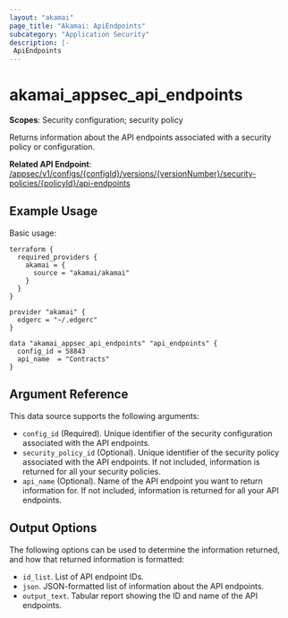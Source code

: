 ```yaml
---
layout: "akamai"
page_title: "Akamai: ApiEndpoints"
subcategory: "Application Security"
description: |-
 ApiEndpoints
---
```


# akamai_appsec_api_endpoints

**Scopes**: Security configuration; security policy

Returns information about the API endpoints associated with a security policy or configuration. 

**Related API Endpoint**: [/appsec/v1/configs/{configId}/versions/{versionNumber}/security-policies/{policyId}/api-endpoints](https://techdocs.akamai.com/application-security/reference/get-api-endpoints)

## Example Usage

Basic usage:

```
terraform {
  required_providers {
    akamai = {
      source = "akamai/akamai"
    }
  }
}

provider "akamai" {
  edgerc = "~/.edgerc"
}

data "akamai_appsec_api_endpoints" "api_endpoints" {
  config_id = 58843
  api_name  = "Contracts"
}
```

## Argument Reference

This data source supports the following arguments:

- `config_id` (Required). Unique identifier of the security configuration associated with the API endpoints.
- `security_policy_id` (Optional). Unique identifier of the security policy associated with the API endpoints. If not included, information is returned for all your security policies.
- `api_name` (Optional). Name of the API endpoint you want to return information for. If not included, information is returned for all your API endpoints.

## Output Options

The following options can be used to determine the information returned, and how that returned information is formatted:

- `id_list`. List of API endpoint IDs.
- `json`. JSON-formatted list of information about the API endpoints.
- `output_text`. Tabular report showing the ID and name of the API endpoints.